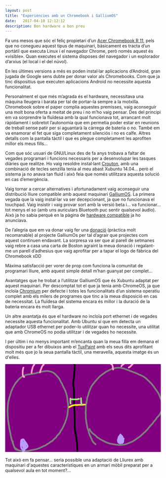 ```yaml
---
layout: post
title: "Experiències amb un Chromebook i GalliumOS"
date:   2017-04-10 12:12:12
description: Bon hardware a bon preu
---
```

Fa uns mesos que sóc el feliç propietari d’un [Acer Chromebook R 11](https://www.acer.com/ac/es/ES/content/professional-series/acerchromebookr11c738t), pels que no conegueu aquest tipus de maquinari, bàsicament es tracta d’un portàtil que executa Linux i el navegador Chrome, però només aquest és «visible». Quan executes el sistema disposes  del navegador i un explorador d’arxius (el local i el del núvol).

En les últimes versions a més es poden instal·lar aplicacions d’Android, gran jugada de Google sens dubte per donar valor als Chromebooks. Com que ja tinc dispositius que executen aplicacions Android no necessite aquesta funcionalitat.

Personalment el que més m’agrada és el hardware, necessitava una màquina lleugera i barata per tal de portar-la sempre a la motxilla. Chromebook sobre el paper complia aquestes premisses, vaig aconseguir una molt bona oferta a meitat de preu i no m’ho vaig pensar. Des del principi em va sorprendre la fluïdesa amb la qual funcionava tot, arrancant molt ràpidament i sobretot l’autonomia que em permetia poder estar en reunions de treball sense patir per si aguantarà la càrrega de bateria o no. També em va enamorar el fet que siga completament silenciós i no es calfe. Altres detalls com la pantalla tàctil i que es plegue completament les aprofiten millor els meus fills…

Com que sóc usuari de GNU/Linux des de fa anys trobava a faltar de vegades programari i funcions necessaris per a desenvolupar les tasques diàries que realitze. Ho vaig resoldre instal·lant [Crouton](http://www.muycomputer.com/2014/12/29/ubuntu-debian-chromebook-crouton/), amb una combinació de tecles senzilla tenia al meu abast Xubuntu 14.04… però el sistema ja no anava tan fluid i això feia que només utilitzara aquesta solució en cas d’emergència.

Vaig tornar a cercar alternatives i afortunadament vaig aconseguir una distribució lliure compatible amb aquest maquinari [GalliumOS](https://galliumos.org/). La primera vegada que la vaig instal·lar va ser decepcionant, ja que no funcionava el touchpad. Vaig insistir i vaig provar sort amb la versió beta i… va funcionar… tot menys el so (amb uns auriculars Bluetooth puc sentir qualsevol àudio). Això ja ho sabia perquè en la pàgina de [hardware compatible](https://wiki.galliumos.org/Hardware_Compatibility) ja ho anunciava.

De l’alegria que em va donar vaig fer una [donació](https://galliumos.org/donate) (pràctica molt recomanable) al projecte GalliumOs per tal d’agrair que projectes com aquest continuen endavant. La sorpresa va ser que al parell de setmanes vaig rebre a casa una carta de Boston agraint la meua donació i regalant-me un parell d’adhesius que vaig aprofitar per a tapar el logo de fàbrica del Chromebook xDD

Màxima satisfacció per vorer de prop com funciona la comunitat de programari lliure, amb aquest simple detall m’han guanyat per complet…

Avantatges que he trobat a l’utilitzar GalliumOS que és Xubuntu adaptat per aquest maquinari. Per descomptat tot el que ja tenia amb ChromeOS, ja que incloïa [Chromium](https://es.wikipedia.org/wiki/Chromium_%28navegador%29) per defecte i totes les funcionalitats d’un sistema operatiu complet amb els milers de programes que tinc a la meua disposició en cas de necessitat. La fluïdesa del sistema encara és millor i la duració de la bateria encara és molt llarga.

Un altre avantatja és que el hardware no incloïa port ethernet i de vegades necessite aquesta funcionalitat. Amb Ubuntu sí que em detecta un adaptador USB ethernet per poder-lo utilitzar quan ho necessite, una utilitat que amb ChromeOS no podia utilitzar i de vegades ho necessite.

I per últim i no menys important m’encanta quan la meua filla em demana el dispositiu per a fer dibuixos amb el [TuxPaint](http://tuxpaint.org/?lang=es_ES) amb els seus dits aprofitant molt més que jo la seua pantalla tàctil, una meravella, aquesta imatge és un d'elles.

![tuxpaint](/img/01tuxpaint.png "tuxpaint")

Tot això em fa pensar... seria possible una adaptació de Lliurex amb maquinari d'aquestes característiques en un armari mòbil preparat per a qualsevol aula en tot moment?...
